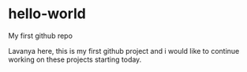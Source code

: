 # hello-world
My first github repo

Lavanya here, this is my first github project and i would like to continue working on these projects starting today.
